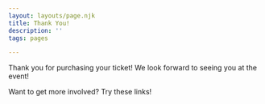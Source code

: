 ```yaml
---
layout: layouts/page.njk
title: Thank You!
description: ''
tags: pages

---
```

Thank you for purchasing your ticket! We look forward to seeing you at the event!

Want to get more involved? Try these links!